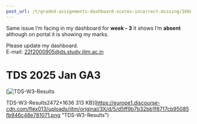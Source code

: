 ```yaml
---
post_url: /t/graded-assignments-dashboard-scores-incorrect-missing/166816/14
---
```

Same issue I’m facing in my dashboard for **week - 3** it shows I’m **absent** although on portal it is showing my marks.

Please update my dashboard.  
E-mail: 22f2000905@ds.study.iitm.ac.in

TDS 2025 Jan GA3
================

[![TDS-W3-Results](https://europe1.discourse-cdn.com/flex013/uploads/iitm/optimized/3X/d/5/d5ff9b7b32bb1f8717cb95085fb946c48e781071_2_690x456.png)

TDS-W3-Results2472×1636 313 KB](https://europe1.discourse-cdn.com/flex013/uploads/iitm/original/3X/d/5/d5ff9b7b32bb1f8717cb95085fb946c48e781071.png "TDS-W3-Results")